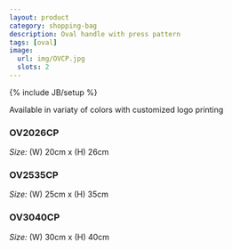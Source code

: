 ```yaml
---
layout: product
category: shopping-bag
description: Oval handle with press pattern
tags: [oval]
image:
  url: img/OVCP.jpg
  slots: 2
---
```

{% include JB/setup %}

Available in variaty of colors with customized logo printing

### OV2026CP

*Size:* (W) 20cm x (H) 26cm

### OV2535CP

*Size:* (W) 25cm x (H) 35cm

### OV3040CP

*Size:* (W) 30cm x (H) 40cm
